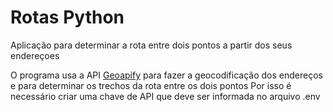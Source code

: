 # Rotas Python

Aplicação para determinar a rota entre dois pontos a partir dos seus endereçoes

O programa usa a API [Geoapify](https://www.geoapify.com/) para fazer a geocodificação dos endereços e para determinar os trechos da rota entre os dois pontos 
Por isso é necessário criar uma chave de API que deve ser informada no arquivo .env 

